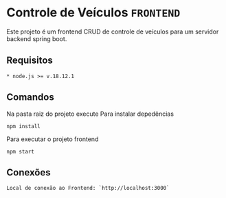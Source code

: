 # Controle de Veículos `FRONTEND`

Este projeto é um frontend CRUD de controle de veículos para um servidor backend spring boot.

## Requisitos
```
* node.js >= v.18.12.1
```
## Comandos
Na pasta raiz do projeto execute
Para instalar depedências

```
npm install
```

Para executar o projeto frontend

```
npm start
```
## Conexões
```
Local de conexão ao Frontend: `http://localhost:3000`
```